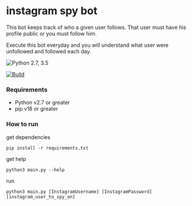 # instagram spy bot

This bot keeps track of who a given user follows. That user must have his profile public or you must follow him.

Execute this bot everyday and you will understand what user were unfollowed and followed each day. 

![Python 2.7, 3.5](https://img.shields.io/badge/Python-2.7%2C%203.5-3776ab.svg?maxAge=2592000)


[![Build](https://www.buymeacoffee.com/assets/img/custom_images/yellow_img.png)](https://www.buymeacoffee.com/kUBebFI)
### Requirements ###

* Python v2.7 or greater
* pip v18 or greater


### How to run ###

get dependencies

``pip install -r requirements.txt``

get help

``python3 main.py --help``

run

``python3 main.py [InstagramUsername] [InstagramPassword] [instagram_user_to_spy_on]``